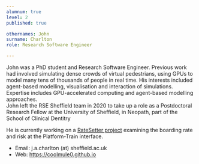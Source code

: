 ```yaml
---
alumnum: true
level: 2
published: true

othernames: John
surname: Charlton
role: Research Software Engineer

---
```


John was a PhD student and Research Software Engineer. Previous work had involved simulating dense crowds of virtual pedestrians, using GPUs to model many tens of thousands of people in real time.
His interests included agent-based modelling, visualisation and interaction of simulations. Expertise includes GPU-accelerated computing and agent-based modelling approaches.  
John left the RSE Sheffield team in 2020 to take up a role as a Postdoctoral Research Fellow at the University of Sheffield, in Neopath, part of the School of Clinical Dentitry

He is currently working on a [RateSetter project](https://rssb.wavecast.io/platformtraininterface/ratesetter-improving-passenger-boarding-rate-and-reducing-risk-at-the-platform-train-interface) examining the boarding rate and risk at the Platform-Train interface.

* Email: j.a.charlton (at) sheffield.ac.uk
* Web: <https://coolmule0.github.io>
